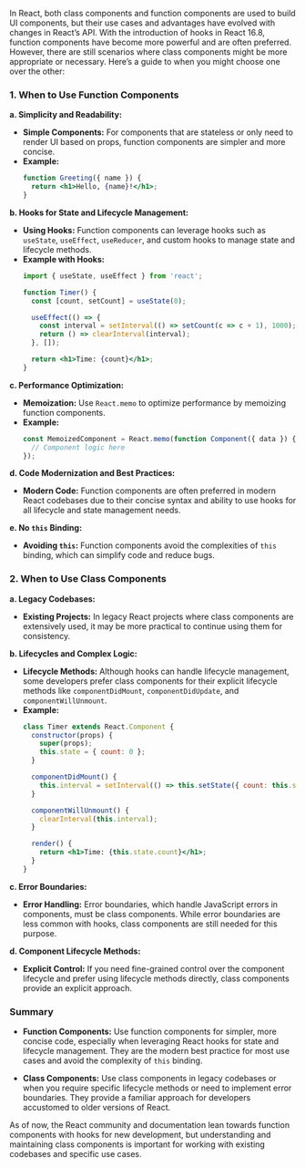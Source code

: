 In React, both class components and function components are used to build UI components, but their use cases and advantages have evolved with changes in React’s API. With the introduction of hooks in React 16.8, function components have become more powerful and are often preferred. However, there are still scenarios where class components might be more appropriate or necessary. Here’s a guide to when you might choose one over the other:

### **1. When to Use Function Components**

**a. Simplicity and Readability:**
   - **Simple Components:** For components that are stateless or only need to render UI based on props, function components are simpler and more concise.
   - **Example:**
     ```jsx
     function Greeting({ name }) {
       return <h1>Hello, {name}!</h1>;
     }
     ```

**b. Hooks for State and Lifecycle Management:**
   - **Using Hooks:** Function components can leverage hooks such as `useState`, `useEffect`, `useReducer`, and custom hooks to manage state and lifecycle methods.
   - **Example with Hooks:**
     ```jsx
     import { useState, useEffect } from 'react';

     function Timer() {
       const [count, setCount] = useState(0);

       useEffect(() => {
         const interval = setInterval(() => setCount(c => c + 1), 1000);
         return () => clearInterval(interval);
       }, []);

       return <h1>Time: {count}</h1>;
     }
     ```

**c. Performance Optimization:**
   - **Memoization:** Use `React.memo` to optimize performance by memoizing function components.
   - **Example:**
     ```jsx
     const MemoizedComponent = React.memo(function Component({ data }) {
       // Component logic here
     });
     ```

**d. Code Modernization and Best Practices:**
   - **Modern Code:** Function components are often preferred in modern React codebases due to their concise syntax and ability to use hooks for all lifecycle and state management needs.

**e. No `this` Binding:**
   - **Avoiding `this`:** Function components avoid the complexities of `this` binding, which can simplify code and reduce bugs.

### **2. When to Use Class Components**

**a. Legacy Codebases:**
   - **Existing Projects:** In legacy React projects where class components are extensively used, it may be more practical to continue using them for consistency.

**b. Lifecycles and Complex Logic:**
   - **Lifecycle Methods:** Although hooks can handle lifecycle management, some developers prefer class components for their explicit lifecycle methods like `componentDidMount`, `componentDidUpdate`, and `componentWillUnmount`.
   - **Example:**
     ```jsx
     class Timer extends React.Component {
       constructor(props) {
         super(props);
         this.state = { count: 0 };
       }

       componentDidMount() {
         this.interval = setInterval(() => this.setState({ count: this.state.count + 1 }), 1000);
       }

       componentWillUnmount() {
         clearInterval(this.interval);
       }

       render() {
         return <h1>Time: {this.state.count}</h1>;
       }
     }
     ```

**c. Error Boundaries:**
   - **Error Handling:** Error boundaries, which handle JavaScript errors in components, must be class components. While error boundaries are less common with hooks, class components are still needed for this purpose.

**d. Component Lifecycle Methods:**
   - **Explicit Control:** If you need fine-grained control over the component lifecycle and prefer using lifecycle methods directly, class components provide an explicit approach.

### **Summary**

- **Function Components:** Use function components for simpler, more concise code, especially when leveraging React hooks for state and lifecycle management. They are the modern best practice for most use cases and avoid the complexity of `this` binding.
  
- **Class Components:** Use class components in legacy codebases or when you require specific lifecycle methods or need to implement error boundaries. They provide a familiar approach for developers accustomed to older versions of React.

As of now, the React community and documentation lean towards function components with hooks for new development, but understanding and maintaining class components is important for working with existing codebases and specific use cases.